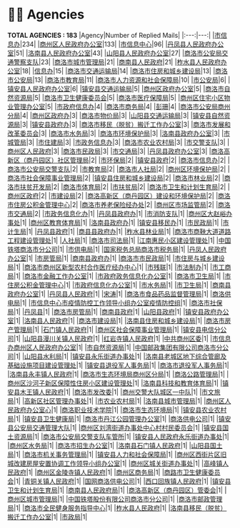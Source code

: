 # 👮‍♀️ Agencies
__TOTAL AGENCIES : 183__
|Agency|Number of Replied Mails|
|:---:|---:|
|[市信息办](市信息办.md)|234|
|[商州区人民政府办公室](商州区人民政府办公室.md)|133|
|[市信息中心](市信息中心.md)|96|
|[丹凤县人民政府办公室](丹凤县人民政府办公室.md)|51|
|[洛南县人民政府办公室](洛南县人民政府办公室.md)|43|
|[山阳县人民政府办公室](山阳县人民政府办公室.md)|27|
|[商洛市公安局交通警察支队](商洛市公安局交通警察支队.md)|23|
|[商洛市城市管理局](商洛市城市管理局.md)|21|
|[商南县人民政府](商南县人民政府.md)|21|
|[柞水县人民政府办公室](柞水县人民政府办公室.md)|18|
|[信息办](信息办.md)|15|
|[商洛市交通运输局](商洛市交通运输局.md)|14|
|[商洛市住房和城乡建设局](商洛市住房和城乡建设局.md)|13|
|[商洛市公安局](商洛市公安局.md)|13|
|[商洛市教育局](商洛市教育局.md)|11|
|[商洛市人力资源和社会保障局](商洛市人力资源和社会保障局.md)|10|
|[市公安局](市公安局.md)|6|
|[镇安县人民政府办公室](镇安县人民政府办公室.md)|6|
|[镇安县交通运输局](镇安县交通运输局.md)|5|
|[商州区政府办公室](商州区政府办公室.md)|5|
|[商洛市自然资源局](商洛市自然资源局.md)|5|
|[商洛市卫生健康委员会](商洛市卫生健康委员会.md)|5|
|[商洛市医疗保障局](商洛市医疗保障局.md)|5|
|[商州区住宅小区物业管理办公室](商州区住宅小区物业管理办公室.md)|5|
|[市政府信息办](市政府信息办.md)|4|
|[商洛市商务局](商洛市商务局.md)|4|
|[彭珊](彭珊.md)|4|
|[商洛市公安局商州分局](商洛市公安局商州分局.md)|4|
|[商州区政府办](商州区政府办.md)|3|
|[商洛市物价局](商洛市物价局.md)|3|
|[山阳县交通运输局](山阳县交通运输局.md)|3|
|[镇安县自然资源局](镇安县自然资源局.md)|3|
|[镇安县政府办](镇安县政府办.md)|3|
|[商洛市移民（脱贫）搬迁工作办公室](商洛市移民（脱贫）搬迁工作办公室.md)|3|
|[商洛市发展和改革委员会](商洛市发展和改革委员会.md)|3|
|[商洛市水务局](商洛市水务局.md)|3|
|[商洛市环境保护局](商洛市环境保护局.md)|3|
|[洛南县政府办公室](洛南县政府办公室.md)|3|
|[市城管局](市城管局.md)|3|
|[市住建局](市住建局.md)|3|
|[市政务信息办](市政务信息办.md)|3|
|[商洛市农业农村局](商洛市农业农村局.md)|3|
|[市交警支队](市交警支队.md)|3|
|[商州区人民政府](商州区人民政府.md)|3|
|[商洛市民政局](商洛市民政局.md)|3|
|[市交通局](市交通局.md)|3|
|[丹凤县政府办公室](丹凤县政府办公室.md)|3|
|[商洛高新区（商丹园区）社区管理局](商洛高新区（商丹园区）社区管理局.md)|2|
|[市环保局](市环保局.md)|2|
|[镇安县政府](镇安县政府.md)|2|
|[商洛市信息办](商洛市信息办.md)|2|
|[商洛市公安局交警支队](商洛市公安局交警支队.md)|2|
|[市教育局](市教育局.md)|2|
|[商洛市人社局](商洛市人社局.md)|2|
|[商州区环境保护局](商州区环境保护局.md)|2|
|[商洛市社会保障事业管理局](商洛市社会保障事业管理局.md)|2|
|[镇安县住房和城乡建设局](镇安县住房和城乡建设局.md)|2|
|[商洛市林业局](商洛市林业局.md)|2|
|[商洛市扶贫开发局](商洛市扶贫开发局.md)|2|
|[商洛市体育局](商洛市体育局.md)|2|
|[市扶贫局](市扶贫局.md)|2|
|[商洛市卫生和计划生育局](商洛市卫生和计划生育局.md)|2|
|[商州区政府](商州区政府.md)|2|
|[市建设局](市建设局.md)|2|
|[商洛高新区（商丹园区）建设和环境保护局](商洛高新区（商丹园区）建设和环境保护局.md)|2|
|[商洛市住房公积金管理中心](商洛市住房公积金管理中心.md)|2|
|[商洛市养老保险经办处](商洛市养老保险经办处.md)|2|
|[商州区市场监管局](商州区市场监管局.md)|2|
|[商洛市交通局](商洛市交通局.md)|2|
|[市政务信息化办](市政务信息化办.md)|1|
|[丹凤县政府办](丹凤县政府办.md)|1|
|[市消防支队](市消防支队.md)|1|
|[商州区大赵峪办事处](商州区大赵峪办事处.md)|1|
|[商州区教育体育局](商州区教育体育局.md)|1|
|[洛南县政府办](洛南县政府办.md)|1|
|[镇安县移民办](镇安县移民办.md)|1|
|[市民政局](市民政局.md)|1|
|[市计生局](市计生局.md)|1|
|[丹凤县政府](丹凤县政府.md)|1|
|[商县县政府办](商县县政府办.md)|1|
|[柞水县林业局](柞水县林业局.md)|1|
|[商洛市商鞅大道道路工程建设管理处](商洛市商鞅大道道路工程建设管理处.md)|1|
|[人社局](人社局.md)|1|
|[商洛市司法局](商洛市司法局.md)|1|
|[江南惠民小区建设管理处](江南惠民小区建设管理处.md)|1|
|[中国铁塔商洛市分公司](中国铁塔商洛市分公司.md)|1|
|[市供电局](市供电局.md)|1|
|[国家税务总局商洛市税务局](国家税务总局商洛市税务局.md)|1|
|[丹凤人民政府办公室](丹凤人民政府办公室.md)|1|
|[市房管局](市房管局.md)|1|
|[商南县政府办](商南县政府办.md)|1|
|[商洛市市民政局](商洛市市民政局.md)|1|
|[市住房与城乡建设局](市住房与城乡建设局.md)|1|
|[商洛市商州区新型农村合作医疗经办中心](商洛市商州区新型农村合作医疗经办中心.md)|1|
|[市残联](市残联.md)|1|
|[市法制办](市法制办.md)|1|
|[市工商局](市工商局.md)|1|
|[商洛市金融工作办公室](商洛市金融工作办公室.md)|1|
|[市政府政务信息化办公室](市政府政务信息化办公室.md)|1|
|[商洛市卫生局](商洛市卫生局.md)|1|
|[市住房公积金管理中心](市住房公积金管理中心.md)|1|
|[市政府信息化办公室](市政府信息化办公室.md)|1|
|[市水务局](市水务局.md)|1|
|[市卫生局](市卫生局.md)|1|
|[商南县政府办公室](商南县政府办公室.md)|1|
|[丹凤县人民政府](丹凤县人民政府.md)|1|
|[宋涛](宋涛.md)|1|
|[商洛市食品药品监督管理局](商洛市食品药品监督管理局.md)|1|
|[商洛供电局](商洛供电局.md)|1|
|[市信息中心市疫情防控工作领导小组办公室疫情防控组](市信息中心市疫情防控工作领导小组办公室疫情防控组.md)|1|
|[商洛市社保局](商洛市社保局.md)|1|
|[丹凤县](丹凤县.md)|1|
|[商洛市房管局](商洛市房管局.md)|1|
|[商南县政府](商南县政府.md)|1|
|[山阳县政府](山阳县政府.md)|1|
|[镇安县政府办公室](镇安县政府办公室.md)|1|
|[洛南县人民政府](洛南县人民政府.md)|1|
|[商洛市建设局](商洛市建设局.md)|1|
|[洛南县住房和城乡建设局](洛南县住房和城乡建设局.md)|1|
|[商洛市房产管理局](商洛市房产管理局.md)|1|
|[石门镇人民政府](石门镇人民政府.md)|1|
|[商州区社会保障事业管理局](商州区社会保障事业管理局.md)|1|
|[镇安县电信分公司](镇安县电信分公司.md)|1|
|[山阳县漫川关镇人民政府](山阳县漫川关镇人民政府.md)|1|
|[红岩寺镇人民政府](红岩寺镇人民政府.md)|1|
|[中共商州区委](中共商州区委.md)|1|
|[市信息办商州区人民政府办公室](市信息办商州区人民政府办公室.md)|1|
|[市自然资源局](市自然资源局.md)|1|
|[中国邮政集团有限公司商洛市分公司](中国邮政集团有限公司商洛市分公司.md)|1|
|[山阳县水利局](山阳县水利局.md)|1|
|[镇安县永乐街道办事处](镇安县永乐街道办事处.md)|1|
|[洛南县老城区地下综合管廊及基础设施项目建设管理处](洛南县老城区地下综合管廊及基础设施项目建设管理处.md)|1|
|[镇安县退役军人事务局](镇安县退役军人事务局.md)|1|
|[商洛市退役军人事务局](商洛市退役军人事务局.md)|1|
|[洛南县永丰镇人民政府](洛南县永丰镇人民政府.md)|1|
|[商洛市生态环境局商州区分局](商洛市生态环境局商州区分局.md)|1|
|[商洛公路管理局](商洛公路管理局.md)|1|
|[商州区沙河子新区保障性住房小区建设管理处](商州区沙河子新区保障性住房小区建设管理处.md)|1|
|[洛南县科技和教育体育局](洛南县科技和教育体育局.md)|1|
|[镇安县木王镇人民政府](镇安县木王镇人民政府.md)|1|
|[商洛市发改委](商洛市发改委.md)|1|
|[商州交警大队城区一中队](商州交警大队城区一中队.md)|1|
|[市文旅局](市文旅局.md)|1|
|[高新区社区管理办事处](高新区社区管理办事处.md)|1|
|[市农业农村局](市农业农村局.md)|1|
|[洛南县城市管理局](洛南县城市管理局.md)|1|
|[商州区人民政府办公室心](商州区人民政府办公室心.md)|1|
|[商洛职业技术学院](商洛职业技术学院.md)|1|
|[商洛市生态环境局](商洛市生态环境局.md)|1|
|[镇安县农业农村局](镇安县农业农村局.md)|1|
|[镇安县卫生健康局](镇安县卫生健康局.md)|1|
|[商洛市丹江公园管理办公室](商洛市丹江公园管理办公室.md)|1|
|[商洛供电公司](商洛供电公司.md)|1|
|[镇安县公安局交通管理大队](镇安县公安局交通管理大队.md)|1|
|[商州区刘湾街道办事处中心村村民委员会](商州区刘湾街道办事处中心村村民委员会.md)|1|
|[镇安县国土资源局](镇安县国土资源局.md)|1|
|[商洛市公安局交警支队车管所](商洛市公安局交警支队车管所.md)|1|
|[镇安县人民政府永乐街道办事处](镇安县人民政府永乐街道办事处.md)|1|
|[商州区水务局](商州区水务局.md)|1|
|[商洛市招生办公室](商洛市招生办公室.md)|1|
|[洛南县石门镇人民政府](洛南县石门镇人民政府.md)|1|
|[山阳县国土局](山阳县国土局.md)|1|
|[商洛市机关事务管理局](商洛市机关事务管理局.md)|1|
|[镇安县人力和社会保障局](镇安县人力和社会保障局.md)|1|
|[商州区西街片区旧城改建房屋安置协调工作领导小组办公室](商州区西街片区旧城改建房屋安置协调工作领导小组办公室.md)|1|
|[商州区城关街道办事处](商州区城关街道办事处.md)|1|
|[高峰镇人民政府](高峰镇人民政府.md)|1|
|[商州区金陵寺镇人民政府](商州区金陵寺镇人民政府.md)|1|
|[商州区商务局](商州区商务局.md)|1|
|[商路市卫生健康委员会](商路市卫生健康委员会.md)|1|
|[青铜关镇人民政府](青铜关镇人民政府.md)|1|
|[国网商洛供电公司](国网商洛供电公司.md)|1|
|[西口回族镇人民政府](西口回族镇人民政府.md)|1|
|[镇安县卫生和计划生育局](镇安县卫生和计划生育局.md)|1|
|[商南县人民政府局](商南县人民政府局.md)|1|
|[商洛高新区（商丹园区）管委会](商洛高新区（商丹园区）管委会.md)|1|
|[商州区城市管理局](商州区城市管理局.md)|1|
|[中国铁塔股份有限公司商洛市分公司](中国铁塔股份有限公司商洛市分公司.md)|1|
|[商洛市邮政管理局](商洛市邮政管理局.md)|1|
|[商洛市全民健身服务指导中心](商洛市全民健身服务指导中心.md)|1|
|[柞水县人民政府](柞水县人民政府.md)|1|
|[洛南县移民（脱贫）搬迁工作办公室](洛南县移民（脱贫）搬迁工作办公室.md)|1|
|[市政局](市政局.md)|1|
